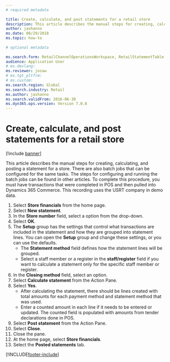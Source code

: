 ```yaml
--- 
# required metadata 
 
title: Create, calculate, and post statements for a retail store
description: This article describes the manual steps for creating, calculating, and posting a statement for a store. 
author: jashanno
ms.date: 08/29/2018
ms.topic: how-to 
 
# optional metadata 
 
ms.search.form: RetailChannelOperationsWorkspace, RetailStatementTable   
audience: Application User 
# ms.devlang:  
ms.reviewer: josaw
# ms.tgt_pltfrm:  
# ms.custom:  
ms.search.region: Global
ms.search.industry: Retail
ms.author: jashanno
ms.search.validFrom: 2016-06-30 
ms.dyn365.ops.version: Version 7.0.0 
---
```

# Create, calculate, and post statements for a retail store

[!include [banner](../includes/banner.md)]

This article describes the manual steps for creating, calculating, and posting a statement for a store. There are also batch jobs that can be configured for the same tasks. The steps for configuring and running the batch jobs can be found in other articles. To complete this procedure, you must have transactions that were completed in POS and then pulled into Dynamics 365 Commerce. This recording uses the USRT company in demo data.

1. Select **Store financials** from the home page.
2. Select **New statement**.
3. In the **Store number** field, select a option from the drop-down.
4. Select **OK**.
5. The **Setup** group has the settings that control what transactions are included in the statement and how they are grouped into statement lines. You can open the **Setup** group and change these settings, or you can use the defaults.  
    - The **Statement method** field defines how the statement lines will be grouped.  
    - Select a staff member or a register in the **staff/register** field if you want to calculate a statement only for the specific staff member or register.  
6. In the **Closing method** field, select an option.
7. Select **Calculate statement** from the Action Pane.
8. Select **Yes**.
    - After calculating the statement, there should be lines created with total amounts for each payment method and statement method that was used.  
    - Enter a counted amount in each line if it needs to be entered or updated. The counted field is populated with amounts from tender declarations done in POS.  
9. Select **Post statement** from the Action Pane.
10. Select **Close**.
11. Close the pane.
12. At the home page, select **Store financials**.
13. Select the **Posted statements** tab.



[!INCLUDE[footer-include](../../includes/footer-banner.md)]